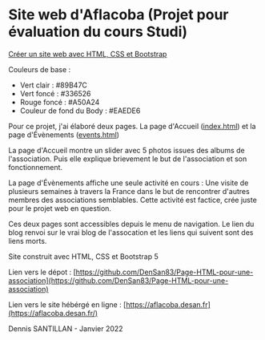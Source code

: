 # Site web d'Aflacoba (Projet pour évaluation du cours Studi)

<ins>Créer un site web avec HTML, CSS et Bootstrap</ins>

Couleurs de base :

* Vert clair : #89B47C
* Vert foncé : #336526
* Rouge foncé : #A50A24
* Couleur de fond du Body : #EAEDE6

Pour ce projet, j'ai élaboré deux pages. La page d'Accueil ([index.html](https://aflacoba.desan.fr/events.html)) et la page d'Évènements ([events.html](https://aflacoba.desan.fr/events.html))

La page d'Accueil montre un slider avec 5 photos issues des albums de l'association. Puis elle explique brievement le but de l'association et son fonctionnement.

La page d'Évènements affiche une seule activité en cours : Une visite de plusieurs semaines à travers la France dans le but de rencontrer d'autres membres des associations semblables. Cette activité est factice, crée juste pour le projet web en question.

Ces deux pages sont accessibles depuis le menu de navigation. Le lien du blog renvoi sur le vrai blog de l'assocation et les liens qui suivent sont des liens morts.



Site construit avec HTML, CSS et Bootstrap 5

Lien vers le dépot : [https://github.com/DenSan83/Page-HTML-pour-une-association](https://github.com/DenSan83/Page-HTML-pour-une-association)

Lien vers le site hébérgé en ligne : [https://aflacoba.desan.fr](https://aflacoba.desan.fr/)

Dennis SANTILLAN - Janvier 2022
